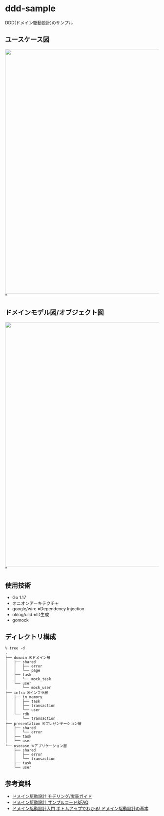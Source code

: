 # ddd-sample

DDD(ドメイン駆動設計)のサンプル

## ユースケース図


<img src="https://user-images.githubusercontent.com/61341861/148669646-139845b4-fe21-4fb9-b267-c2a074c3737a.png" width="800" />"

## ドメインモデル図/オブジェクト図

<img src="https://user-images.githubusercontent.com/61341861/148669648-c7cedd70-e3db-4991-9351-e4e8521edeac.png" width="800" />"

## 使用技術
- Go 1.17
- オニオンアーキテクチャ
- google/wire ※Dependency Injection
- oklog/ulid ※ID生成
- gomock

## ディレクトリ構成

```shell
% tree -d
.
├── domain ※ドメイン層
│   ├── shared
│   │   ├── error
│   │   └── page
│   ├── task
│   │   └── mock_task
│   └── user
│       └── mock_user
├── infra ※インフラ層
│   ├── in_memory
│   │   ├── task
│   │   ├── transaction
│   │   └── user
│   └── rdb
│       └── transaction
├── presentation ※プレゼンテーション層
│   ├── shared
│   │   └── error
│   ├── task
│   └── user
└── usecase ※アプリケーション層
    ├── shared
    │   ├── error
    │   └── transaction
    ├── task
    └── user
```

## 参考資料
- [ドメイン駆動設計 モデリング/実装ガイド](https://little-hands.booth.pm/items/1835632)
- [ドメイン駆動設計 サンプルコード&FAQ](https://little-hands.booth.pm/items/3363104)
- [ドメイン駆動設計入門 ボトムアップでわかる! ドメイン駆動設計の基本](https://www.amazon.co.jp/%E3%83%89%E3%83%A1%E3%82%A4%E3%83%B3%E9%A7%86%E5%8B%95%E8%A8%AD%E8%A8%88%E5%85%A5%E9%96%80-%E3%83%9C%E3%83%88%E3%83%A0%E3%82%A2%E3%83%83%E3%83%97%E3%81%A7%E3%82%8F%E3%81%8B%E3%82%8B-%E3%83%89%E3%83%A1%E3%82%A4%E3%83%B3%E9%A7%86%E5%8B%95%E8%A8%AD%E8%A8%88%E3%81%AE%E5%9F%BA%E6%9C%AC-%E6%88%90%E7%80%AC-%E5%85%81%E5%AE%A3/dp/479815072X/ref=tmm_pap_swatch_0?_encoding=UTF8&qid=&sr=)
